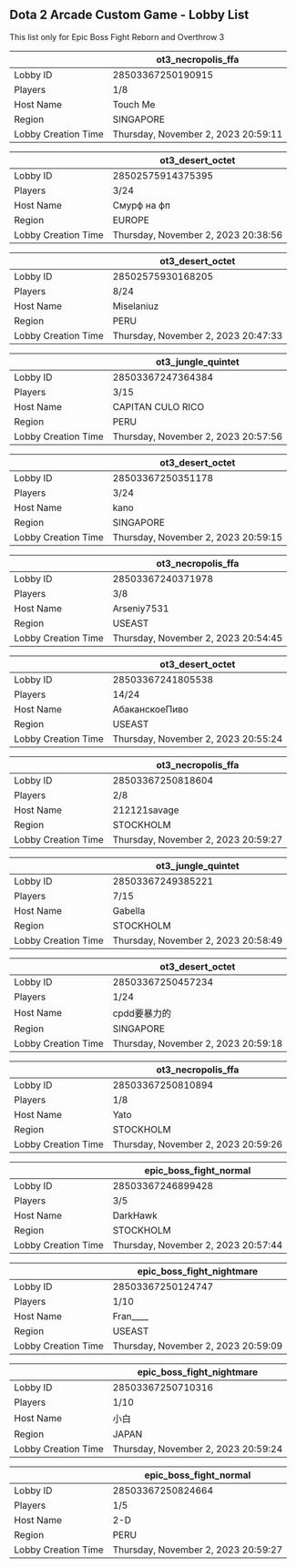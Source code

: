 ## Dota 2 Arcade Custom Game - Lobby List

This list only for Epic Boss Fight Reborn and Overthrow 3

|  | ot3_necropolis_ffa |
| ------ | ------ |
| Lobby ID | 28503367250190915 |
| Players | 1/8 |
| Host Name | Touch Me |
| Region | SINGAPORE |
| Lobby Creation Time | Thursday, November 2, 2023 20:59:11 |


|  | ot3_desert_octet |
| ------ | ------ |
| Lobby ID | 28502575914375395 |
| Players | 3/24 |
| Host Name | Смурф на фп |
| Region | EUROPE |
| Lobby Creation Time | Thursday, November 2, 2023 20:38:56 |


|  | ot3_desert_octet |
| ------ | ------ |
| Lobby ID | 28502575930168205 |
| Players | 8/24 |
| Host Name | Miselaniuz |
| Region | PERU |
| Lobby Creation Time | Thursday, November 2, 2023 20:47:33 |


|  | ot3_jungle_quintet |
| ------ | ------ |
| Lobby ID | 28503367247364384 |
| Players | 3/15 |
| Host Name | CAPITAN CULO RICO |
| Region | PERU |
| Lobby Creation Time | Thursday, November 2, 2023 20:57:56 |


|  | ot3_desert_octet |
| ------ | ------ |
| Lobby ID | 28503367250351178 |
| Players | 3/24 |
| Host Name | kano |
| Region | SINGAPORE |
| Lobby Creation Time | Thursday, November 2, 2023 20:59:15 |


|  | ot3_necropolis_ffa |
| ------ | ------ |
| Lobby ID | 28503367240371978 |
| Players | 3/8 |
| Host Name | Arseniy7531 |
| Region | USEAST |
| Lobby Creation Time | Thursday, November 2, 2023 20:54:45 |


|  | ot3_desert_octet |
| ------ | ------ |
| Lobby ID | 28503367241805538 |
| Players | 14/24 |
| Host Name | АбаканскоеПиво |
| Region | USEAST |
| Lobby Creation Time | Thursday, November 2, 2023 20:55:24 |


|  | ot3_necropolis_ffa |
| ------ | ------ |
| Lobby ID | 28503367250818604 |
| Players | 2/8 |
| Host Name | 212121savage |
| Region | STOCKHOLM |
| Lobby Creation Time | Thursday, November 2, 2023 20:59:27 |


|  | ot3_jungle_quintet |
| ------ | ------ |
| Lobby ID | 28503367249385221 |
| Players | 7/15 |
| Host Name | Gabella |
| Region | STOCKHOLM |
| Lobby Creation Time | Thursday, November 2, 2023 20:58:49 |


|  | ot3_desert_octet |
| ------ | ------ |
| Lobby ID | 28503367250457234 |
| Players | 1/24 |
| Host Name | cpdd要暴力的 |
| Region | SINGAPORE |
| Lobby Creation Time | Thursday, November 2, 2023 20:59:18 |


|  | ot3_necropolis_ffa |
| ------ | ------ |
| Lobby ID | 28503367250810894 |
| Players | 1/8 |
| Host Name | Yato |
| Region | STOCKHOLM |
| Lobby Creation Time | Thursday, November 2, 2023 20:59:26 |


|  | epic_boss_fight_normal |
| ------ | ------ |
| Lobby ID | 28503367246899428 |
| Players | 3/5 |
| Host Name | DarkHawk |
| Region | STOCKHOLM |
| Lobby Creation Time | Thursday, November 2, 2023 20:57:44 |


|  | epic_boss_fight_nightmare |
| ------ | ------ |
| Lobby ID | 28503367250124747 |
| Players | 1/10 |
| Host Name | Fran____ |
| Region | USEAST |
| Lobby Creation Time | Thursday, November 2, 2023 20:59:09 |


|  | epic_boss_fight_nightmare |
| ------ | ------ |
| Lobby ID | 28503367250710316 |
| Players | 1/10 |
| Host Name | 小白 |
| Region | JAPAN |
| Lobby Creation Time | Thursday, November 2, 2023 20:59:24 |


|  | epic_boss_fight_normal |
| ------ | ------ |
| Lobby ID | 28503367250824664 |
| Players | 1/5 |
| Host Name | 2-D |
| Region | PERU |
| Lobby Creation Time | Thursday, November 2, 2023 20:59:27 |


